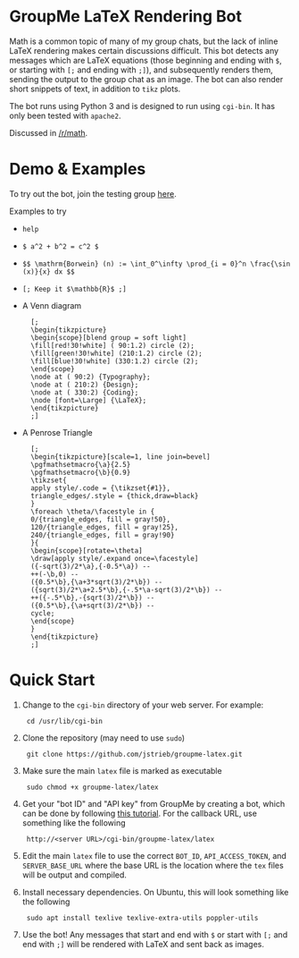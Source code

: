 # GroupMe LaTeX Rendering Bot

Math is a common topic of many of my group chats, but the lack of inline LaTeX
rendering makes certain discussions difficult. This bot detects any messages
which are LaTeX equations (those beginning and ending with `$`, or starting
with `[;` and ending with `;]`), and subsequently renders them, sending the
output to the group chat as an image. The bot can also render short snippets of
text, in addition to `tikz` plots.

The bot runs using Python 3 and is designed to run using `cgi-bin`. It has
only been tested with `apache2`.

Discussed in [/r/math](https://www.reddit.com/r/math/comments/d5hw66/groupme_bot_to_render_latex_equations_and_send/).


# Demo & Examples

To try out the bot, join the testing group
[here](https://groupme.com/join_group/53666628/078VgaBr).

Examples to try
- `help`
- `$ a^2 + b^2 = c^2 $`
- `$$ \mathrm{Borwein} (n) := \int_0^\infty \prod_{i = 0}^n \frac{\sin (x)}{x} dx $$`
- `[; Keep it $\mathbb{R}$ ;]`
- A Venn diagram

        [;
        \begin{tikzpicture}
        \begin{scope}[blend group = soft light]
        \fill[red!30!white] ( 90:1.2) circle (2);
        \fill[green!30!white] (210:1.2) circle (2);
        \fill[blue!30!white] (330:1.2) circle (2);
        \end{scope}
        \node at ( 90:2) {Typography};
        \node at ( 210:2) {Design};
        \node at ( 330:2) {Coding};
        \node [font=\Large] {\LaTeX};
        \end{tikzpicture}
        ;]

- A Penrose Triangle

        [;
        \begin{tikzpicture}[scale=1, line join=bevel]
        \pgfmathsetmacro{\a}{2.5}
        \pgfmathsetmacro{\b}{0.9}
        \tikzset{
        apply style/.code = {\tikzset{#1}},
        triangle_edges/.style = {thick,draw=black}
        }
        \foreach \theta/\facestyle in {
        0/{triangle_edges, fill = gray!50},
        120/{triangle_edges, fill = gray!25},
        240/{triangle_edges, fill = gray!90}
        }{
        \begin{scope}[rotate=\theta]
        \draw[apply style/.expand once=\facestyle]
        ({-sqrt(3)/2*\a},{-0.5*\a}) --
        ++(-\b,0) --
        ({0.5*\b},{\a+3*sqrt(3)/2*\b}) --
        ({sqrt(3)/2*\a+2.5*\b},{-.5*\a-sqrt(3)/2*\b}) --
        ++({-.5*\b},-{sqrt(3)/2*\b}) --
        ({0.5*\b},{\a+sqrt(3)/2*\b}) --
        cycle;
        \end{scope}
        }
        \end{tikzpicture}
        ;]


# Quick Start

1. Change to the `cgi-bin` directory of your web server. For example:

        cd /usr/lib/cgi-bin

2. Clone the repository (may need to use `sudo`)

        git clone https://github.com/jstrieb/groupme-latex.git

3. Make sure the main `latex` file is marked as executable

        sudo chmod +x groupme-latex/latex

4. Get your "bot ID" and "API key" from GroupMe by creating a bot, which can
  be done by following [this tutorial](https://dev.groupme.com/tutorials/bots).
  For the callback URL, use something like the following

        http://<server URL>/cgi-bin/groupme-latex/latex

5. Edit the main `latex` file to use the correct `BOT_ID`, `API_ACCESS_TOKEN`,
  and `SERVER_BASE_URL` where the base URL is the location where the `tex`
  files will be output and compiled.

6. Install necessary dependencies. On Ubuntu, this will look something like
  the following

        sudo apt install texlive texlive-extra-utils poppler-utils

7. Use the bot! Any messages that start and end with `$` or start with `[;` and
  end with `;]` will be rendered with LaTeX and sent back as images.
